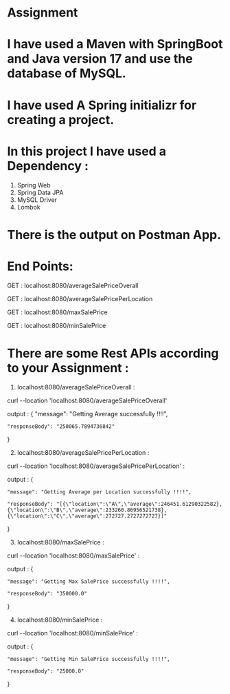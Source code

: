 # Assignment

# I have used a Maven with SpringBoot and Java version 17 and use the database of MySQL.
# I have used A Spring initializr for creating a project.
# In this project I have used a Dependency :
1. Spring Web
2. Spring Data JPA
3. MySQL Driver
4. Lombok
# There is the output on Postman App.
# End Points: 
GET : localhost:8080/averageSalePriceOverall

GET : localhost:8080/averageSalePricePerLocation

GET : localhost:8080/maxSalePrice

GET : localhost:8080/minSalePrice
# There are some Rest APIs according to your Assignment :

1. localhost:8080/averageSalePriceOverall :

curl --location 'localhost:8080/averageSalePriceOverall'

output :
{
    "message": "Getting Average successfully !!!!",

    "responseBody": "250065.7894736842"
}

2. localhost:8080/averageSalePricePerLocation :

curl --location 'localhost:8080/averageSalePricePerLocation' :

output :
{
   
    "message": "Getting Average per Location successfully !!!!",

    "responseBody": "[{\"location\":\"A\",\"average\":246451.61290322582},{\"location\":\"B\",\"average\":233260.86956521738},{\"location\":\"C\",\"average\":272727.2727272727}]"

}

3. localhost:8080/maxSalePrice :

curl --location 'localhost:8080/maxSalePrice' :

output :
{
    
    "message": "Getting Max SalePrice successfully !!!!",

    "responseBody": "350000.0"
}

4. localhost:8080/minSalePrice :

curl --location 'localhost:8080/minSalePrice' :

output :
{
    
    "message": "Getting Min SalePrice successfully !!!!",

    "responseBody": "25000.0"
}

